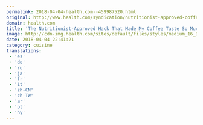 ```yaml
---
permalink: 2018-04-04-health.com--459987520.html
original: http://www.health.com/syndication/nutritionist-approved-coffee-hack
domain: health.com
title: 'The Nutritionist-Approved Hack That Made My Coffee Taste So Much Better'
image: http://cdn-img.health.com/sites/default/files/styles/medium_16_9/public/field/image/annie-spratt-76932-unsplash_copy.jpg?itok=4QPDA63J
date: 2018-04-04 22:41:21
category: cuisine
translations: 
 - 'es'
 - 'de'
 - 'ru'
 - 'ja'
 - 'fr'
 - 'it'
 - 'zh-CN'
 - 'zh-TW'
 - 'ar'
 - 'pt'
 - 'hy'
---
```


